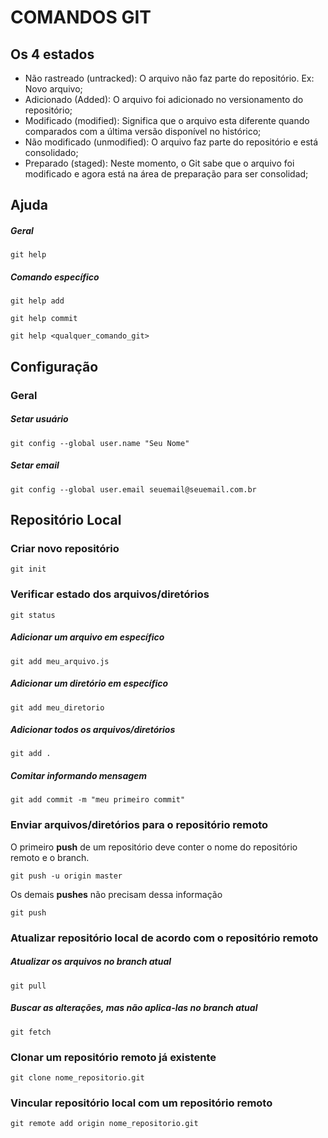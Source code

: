 # COMANDOS GIT

## Os 4 estados
* Não rastreado (untracked): O arquivo não faz parte do repositório. Ex: Novo arquivo;
* Adicionado (Added): O arquivo foi adicionado no versionamento do repositório;
* Modificado (modified): Significa que o arquivo esta diferente quando comparados com a última versão disponível no histórico;
* Não modificado (unmodified): O arquivo faz parte do repositório e está consolidado;
* Preparado (staged): Neste momento, o Git sabe que o arquivo foi modificado e agora está na área de preparação para ser consolidad;

## Ajuda

##### Geral
```
git help
```
##### Comando específico
```
git help add
```
```
git help commit
```
```
git help <qualquer_comando_git>
```
## Configuração

### Geral

##### Setar usuário
```
git config --global user.name "Seu Nome"
```
##### Setar email
```
git config --global user.email seuemail@seuemail.com.br
```
## Repositório Local

### Criar novo repositório
```
git init
```
### Verificar estado dos arquivos/diretórios
```
git status
```
##### Adicionar um arquivo em específico
```
git add meu_arquivo.js
```
##### Adicionar um diretório em específico
```
git add meu_diretorio
```
##### Adicionar todos os arquivos/diretórios
```
git add .
```
##### Comitar informando mensagem
```
git add commit -m "meu primeiro commit"
```
### Enviar arquivos/diretórios para o repositório remoto

O primeiro **push** de um repositório deve conter o nome do repositório remoto e o branch.
```
git push -u origin master
```
Os demais **pushes** não precisam dessa informação
```
git push
```

### Atualizar repositório local de acordo com o repositório remoto

##### Atualizar os arquivos no branch atual
```
git pull
```
##### Buscar as alterações, mas não aplica-las no branch atual
```
git fetch
```
### Clonar um repositório remoto já existente
```
git clone nome_repositorio.git
```
### Vincular repositório local com um repositório remoto
```
git remote add origin nome_repositorio.git
```